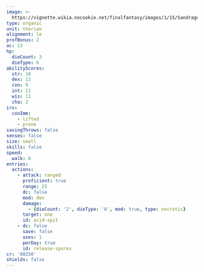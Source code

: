 ```yaml
---
image: >-
  https://vignette.wikia.nocookie.net/finalfantasy/images/1/15/Sandragora.jpg/revision/latest?cb=20081018141337
type: organic
unit: thorian
alignment: le
profBonus: 2
ac: 13
hp:
  dieCount: 3
  dieType: 6
abilityScores:
  str: 10
  dex: 13
  con: 9
  int: 11
  wis: 11
  cha: 2
irv:
  conImm:
    - lifted
    - prone
savingThrows: false
senses: false
size: small
skills: false
speed:
  walk: 0
entries:
  actions:
    - attack: ranged
      proficient: true
      range: 25
      dc: false
      mod: dex
      damage:
        - {dieCount: '2', dieType: '6', mod: true, type: necrotic}
      target: one
      id: acid-spit
    - dc: false
      save: false
      uses: 1
      perDay: true
      id: release-spores
cr: '00250'
shields: false
---
```

